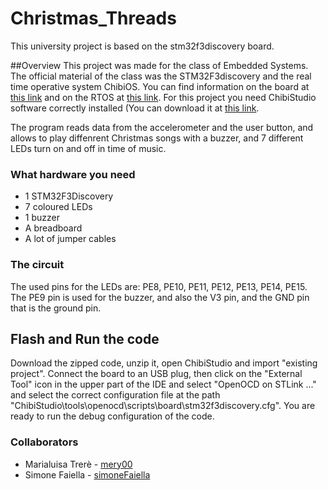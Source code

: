# Christmas_Threads
This university project is based on the stm32f3discovery board.

##Overview
This project was made for the class of Embedded Systems. The official material of the class was the STM32F3discovery and the real time operative system ChibiOS. You can find information on the board at [this link](https://www.st.com/en/evaluation-tools/stm32f3discovery.html) and on the RTOS at [this link](http://chibios.org/dokuwiki/doku.php). 
For this project you need ChibiStudio software correctly installed (You can download it at [this link](http://chibios.org/dokuwiki/doku.php?id=chibios:product:chibistudio:start).

The program reads data from the accelerometer and the user button, and allows to play diffenrent Christmas songs with a buzzer, and 7 different LEDs turn on and off in time of music.

### What hardware you need
- 1 STM32F3Discovery
- 7 coloured LEDs
- 1 buzzer
- A breadboard
- A lot of jumper cables

### The circuit
The used pins for the LEDs are: PE8, PE10, PE11, PE12, PE13, PE14, PE15. The PE9 pin is used for the buzzer, and also the V3 pin, and the GND pin that is the ground pin.

## Flash and Run the code
Download the zipped code, unzip it, open ChibiStudio and import "existing project". Connect the board to an USB plug, then click on the "External Tool" icon in the upper part of the IDE and select "OpenOCD on STLink ..." and select the correct configuration file at the path "ChibiStudio\tools\openocd\scripts\board\stm32f3discovery.cfg". You are ready to run the debug configuration of the code.

### Collaborators
- Marialuisa Trerè - [mery00](https://github.com/mery00)
- Simone Faiella - [simoneFaiella](https://github.com/SimoneFaiella)
